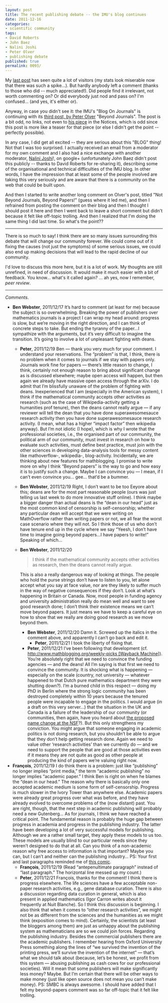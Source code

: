 ```yaml
---
layout: post
title: The recent publishing debate -- the IMU's blog continues
date: 2011-12-16
categories:
- scientific community
tags:
- David Roberts
- John Baez
- Nalini Joshi
- Peter Olver
- publishing debate
published: true
permalink: 0093/
---
```


My [last post](/0092/) has seen quite a lot of visitors (my stats look miserable now that there was such a spike...). But hardly anybody left a comment (thanks to those who did -- much appreciated!). Did people find it irrelevant, not worth commenting on? Or did everybody just nod and pass on? I'm confused... (and yes, it's either or).

Anyway, in case you didn't see it: the IMU's "Blog On Journals" is continuing with its [third post, by Peter Olver](http://blog.mathunion.org/journals/?no_cache=1&tx_t3blog_pi1%5BblogList%5D%5BshowUid%5D=24&tx_t3blog_pi1%5BblogList%5D%5Byear%5D=2011&tx_t3blog_pi1%5BblogList%5D%5Bmonth%5D=12&tx_t3blog_pi1%5BblogList%5D%5Bday%5D=14&cHash=4cc259744b2132a1a30cbb0cf1188028) "Beyond Journals". The post is a bit odd, no links, not even to [his piece](http://www.ams.org/notices/201108/rtx110801124p.pdf) in the Notices, which is odd since this post is more like a teaser for that piece (or else I didn't get the point -- perfectly possible).

In any case, I did get all excited -- they are serious about this "BLOG" thing! Not that I was too surprised. I actually received an email from a moderator for my own comment and I also had a nice exchange with another moderator, [Nalini Joshi](http://www.vimeo.com/33615260)!, on google+ (unfortunately John Baez didn't post this publicly -- thanks to David Roberts for re-sharing it), describing some of the organisational and technical difficulties of the IMU blog. In other words, I have the impression that at least some of the people involved are taking this very seriously and are aware that there is a community on the web that could be built upon.

And then I started to write another long comment on Olver's post, titled "Not Beyond Journals, Beyond Papers!" (guess where it led me), and then I refrained from posting the comment on their blog and then I thought I should post it here and then I went back to leave a short comment but didn't because it felt like off-topic trolling. And then I realized that I'm doing the same thing I did last time. So what's the point??

* * *

There is so much to say! I think there are so many issues surrounding this debate that will change our community forever. We could come out of it fixing the causes (not just the symptoms) of some serious issues, we could also end up making decisions that will lead to the rapid decline of our community.

I'd love to discuss this more here, but it is a lot of work. My thoughts are still unrefined, in need of discussion. It would make it much easier with a bit of feedback. You know... what's it called again? ... ah yes, now I remember, _peer review_.

---

_Comments_.

* **Ben Webster**, 2011/12/17
  It’s hard to comment (at least for me) because the subject is so overwhelming. Breaking the power of publishers over mathematics journals is a project I can wrap my head around: progress is slow, but we’re moving in the right direction, and I can think of concrete steps to take.
  But ending the tyranny of the paper…I sympathize with the arguments, but it’s very difficult to imagine the transition. It’s going to involve a lot of unpleasant fighting with deans.
  * **Peter**, 2011/12/19
  Ben — thank you very much for your comment. I understand your reservations.
  The “problem” is that, I think, there is no problem when it comes to journals if we stay with papers only. Journals work fine for papers — there’s little reason to change, I think, certainly not enough reason to bring about significant change as is discussed elsewhere; maybe open access will happen, but then again we already have massive open access through the arXiv.
  I do admit that I’m blissfully unaware of the problem of fighting with deans. Inexperienced that I am (especially in the American system), I think if the mathematical community accepts other activities as research (such as the case of Wikipedia-activity getting a humanities prof tenure), then the deans cannot really argue — if any reviewer will tell the dean that you have done superawesomesauce research activity then you have done superawesomesauce research activity. (I mean, what has a higher “impact factor” then wikipedia anyway).
  But I’m not idiotic (I hope), which is why I wrote that the professional societies, i.e., the organised part of our community, the political arm of our community, must invest in research on how to evaluate such activities, must define best practice, must join with the other sciences in developing data-analysis tools for messy content like mathoverflow-, wikipedia-, blog-activity. Incidentally, we are thinking about new features for mathblogging.
  I promise to write more on why I think “Beyond papers” is the way to go and how easy it is to justify such a change. Maybe I can convince you — I mean, if I can’t even convince you… gee… that’d be a bummer.

  * **Ben Webster**, 2011/12/19
    Right, I don’t want to be too Eeyore about this; deans are for the most part reasonable people (ours was just telling us last week to do more innovative stuff online). I think maybe a bigger danger than actual deans is the “dean in our head” just as the most common kind of censorship is self-censorship; whether any particular dean will accept that we were writing on MathOverflow rather than writing papers or not, we all fear the worst case scenario where they will not. So I think those of us who don’t have tenure end up in the cycle where we say “Yeesh, I don’t have time to imagine going beyond papers…I have papers to write!” Speaking of which…

  * **Ben Webster**, 2011/12/20

    > I think if the mathematical community accepts other activities as research, then the deans cannot really argue.

    This is also a really dangerous way of looking at things. The people who hold the purse strings don’t have to listen to you, let alone accept what you say at face value, nor are they likely to suffer much in the way of negative consequences if they don’t. Look at what’s happening in Britain or Canada.
    Now, most people in funding agency and university administration really do mean well and want to see good research done; I don’t think their existence means we can’t move beyond papers. It just means we have to keep a careful eye on how to show that we really are doing good research as we move beyond them.

    * **Ben Webster**, 2011/12/20
      Damn it. Screwed up the italics in the comment above, and apparently I can’t go back and edit it.
      * **Peter**, 2011/12/21
        I took the liberty of fixing that.
    * **Peter**, 2011/12/21
    I’ve been following that development (cf. [http://www.mathblogging.org/weekly-picks [Wayback Machine]](https://web.archive.org/web/20120101215413/http://www.mathblogging.org/weekly-picks)). You’re absolutely right that we need to convince the funding agencies — and the deans! All I’m saying is that first we need to convince the community.
    It is shocking what is happening — especially on the scale (country, not university — whatever happened to that Dutch pure mathematics department they were shutting down?). I’m a burned child in this respect — doing my PhD in Berlin where the strong logic community has been destroyed completely within 10 years because the tenured people were incapable to engage in the politics.
    I would argue (in a draft on this very server…) that the situation in the UK and Canada is a failure of the leadership of our community (or communities, then again, have you heard about [the proposed name change at the NSF](http://sites.williams.edu/Morgan/2011/09/22/nsf-division-of-mathematical-and-statistical-sciences/)?).
    But this only strengthens my conviction. You might argue that someone engaging in academic politics is not doing research, but you shouldn’t be able to argue that they don’t help getting research done. Again we need to value other ‘research activities’ than we currently do — and we need to support the people that are good at those activities even if it means they are not quite as good as other people at producing the kind of papers we’re valuing right now.
* **François**, 2011/12/19
    I do think there is a problem: just like “publishing” no longer implies “print media,” the term “academic publishing” no longer implies “academic paper.” I think Ben is right on when he blames the “dean in our head.” The reason why there is basically only one accepted academic medium is some form of self-censorship. Progress is much slower in the Ivory Tower than anywhere else. Academic papers were already great progress over what was before, and they have already evolved to overcome problems of the (now distant) past. You are right, though, that the next step in academic publishing will probably need a new Gutenberg…
    As for journals, I think we have reached a critical point. The fundamental reason is probably the huge gap between progress in academia and progress in the publishing industry. The latter have been developing a lot of very successful models for publishing. Although we are a rather small target, they apply these models to us too. These models are usually blind to our particular needs since they weren’t designed to do that at all. Can you think of a non-academic reason why free access to information is that important? Maybe you can, but I can’t and neither can the publishing industry…
    PS: Your first and last paragraphs reminded me of
    [this comic](http://www.smbc-comics.com/index.php?db=comics&id=2461).
    * **François**, 2011/12/19
      (Read “antepenultimate paragraph” instead of “last paragraph.” The horizontal line messed up my count.)
    * **Peter**, 2011/12/21
    François, thanks for the comment!
    I think there is progress elsewhere. The life sciences have a few acceptable non-paper research activities, e.g., gene database curation. There is also a discussion regarding data curation in general, which is also present in applied mathematics (Igor Carron writes about it frequently at Nuit Blanche). So I think this discussion is beginning.
    I also think that when it comes to “other research activities”, we might not be as different from the sciences and the humanities as we might think (exposition comes to mind). Certainly, the scientists (at least the bloggers among them) are just as unhappy about the publishing system as mathematicians are so we could join forces.
    Regarding the publishing industry. Besides the commercial publishers there are the academic publishers. I remember hearing from Oxford University Press something along the lines of “we survived the invention of the printing press, we’ll survive the invention of the internet” — that’s what we should talk about (because, let’s be honest, we profit from this system — abusing publishing as cash cows for our professional societies).
    Will it mean that some publishers will make significantly less money? Maybe. But I’m certain that there will be other ways to make money (just like open source does not mean you can’t make money).
    PS: SMBC is always awesome. I should have added that I felt my beyond-papers comment was so far off-topic that it felt like trolling.
